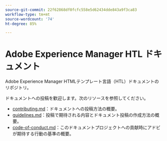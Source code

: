 ```yaml
---
source-git-commit: 22f62868df0fcfc558e5d62434dde843a9f3ca83
workflow-type: tm+mt
source-wordcount: '74'
ht-degree: 85%

---
```

# Adobe Experience Manager HTL ドキュメント

Adobe Experience Manager HTMLテンプレート言語（HTL）ドキュメントのリポジトリ。

ドキュメントへの投稿を歓迎します。次のリソースを参照してください。

* [contributing.md](contributing.md)：ドキュメントへの投稿方法の概要。
* [guidelines.md](guidelines.md)：投稿で期待される内容とドキュメント投稿の作成方法の概要。
* [code-of-conduct.md](code-of-conduct.md)：このドキュメントプロジェクトへの貢献時にアドビが期待する行動の基準の概要。
